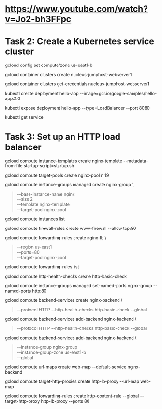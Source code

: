 # https://www.youtube.com/watch?v=Jo2-bh3FFpc

# Task 2: Create a Kubernetes service cluster

gcloud config set compute/zone us-east1-b

gcloud container clusters create nucleus-jumphost-webserver1

gcloud container clusters get-credentials nucleus-jumphost-webserver1

kubectl create deployment hello-app --image=gcr.io/google-samples/hello-app:2.0

kubectl expose deployment hello-app --type=LoadBalancer --port 8080

kubectl get service

# Task 3: Set up an HTTP load balancer


gcloud compute instance-templates create nginx-template --metadata-from-file startup-script=startup.sh

gcloud compute target-pools create nginx-pool
n
19

gcloud compute instance-groups managed create nginx-group \
> --base-instance-name nginx \
> --size 2 \
> --template nginx-template \
> --target-pool nginx-pool

gcloud compute instances list

gcloud compute firewall-rules create www-firewall --allow tcp:80

gcloud compute forwarding-rules create nginx-lb \
> --region us-east1 \
> --ports=80 \
> --target-pool nginx-pool



gcloud compute forwarding-rules list

gcloud compute http-health-checks create http-basic-check

gcloud compute instance-groups managed set-named-ports nginx-group --named-ports http:80

gcloud compute backend-services create nginx-backend \
> --protocol HTTP --http-health-checks http-basic-check --global

gcloud compute backend-services add-backend nginx-backend \
> --protocol HTTP --http-health-checks http-basic-check --global

gcloud compute backend-services add-backend nginx-backend \
> --instance-group nginx-group \
> --instance-group-zone us-east1-b \
> --global

gcloud compute url-maps create web-map --default-service nginx-backend

gcloud compute target-http-proxies create http-lb-proxy --url-map web-map

gcloud compute forwarding-rules create http-content-rule --global --target-http-proxy http-lb-proxy --ports 80
